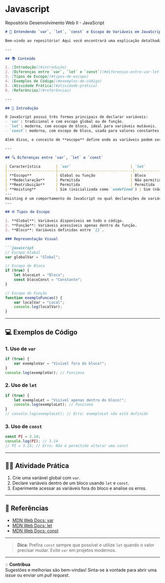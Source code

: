 # Javascript
Repositório Desenvolvimento Web II - JavaScript

```markdown
# 🚀 Entendendo `var`, `let`, `const` e Escopo de Variáveis em JavaScript

Bem-vindo ao repositório! Aqui você encontrará uma explicação detalhada sobre as palavras-chave `var`, `let`, `const` e os diferentes tipos de escopo em JavaScript, com exemplos práticos para facilitar o aprendizado.

---

## 📚 Conteúdo

1. [Introdução](#introdução)
2. [Diferenças entre `var`, `let` e `const`](#diferenças-entre-var-let-e-const)
3. [Tipos de Escopo](#tipos-de-escopo)
4. [Exemplos de Código](#exemplos-de-código)
5. [Atividade Prática](#atividade-prática)
6. [Referências](#referências)

---

## 📝 Introdução

O JavaScript possui três formas principais de declarar variáveis:  
- `var`: tradicional e com escopo global ou de função.  
- `let`: moderna, com escopo de bloco, ideal para variáveis mutáveis.  
- `const`: moderna, com escopo de bloco, usada para valores constantes.

Além disso, o conceito de **escopo** define onde as variáveis podem ser acessadas ou modificadas.

---

## 🔍 Diferenças entre `var`, `let` e `const`

| Característica       | `var`                           | `let`                         | `const`                       |
|----------------------|----------------------------------|--------------------------------|--------------------------------|
| **Escopo**           | Global ou função                | Bloco                         | Bloco                         |
| **Redeclaração**     | Permitida                       | Não permitida                 | Não permitida                 |
| **Reatribuição**     | Permitida                       | Permitida                     | Não permitida                 |
| **Hoisting**         | Sim (inicializada como `undefined`) | Sim (não inicializada)       | Sim (não inicializada)       |
---
Hoisting é um comportamento do JavaScript no qual declarações de variáveis, funções ou classes são "movidas" para o topo de seu escopo antes da execução do código. Isso significa que você pode usar variáveis e funções antes de declará-las no código, com algumas limitações e peculiaridades.
---

## 🌐 Tipos de Escopo

1. **Global**: Variáveis disponíveis em todo o código.
2. **Função**: Variáveis acessíveis apenas dentro da função.
3. **Bloco**: Variáveis definidas entre `{}`.

### Representação Visual

```javascript
// Escopo Global
var globalVar = "Global";

// Escopo de Bloco
if (true) {
    let blocoLet = "Bloco";
    const blocoConst = "Constante";
}

// Escopo de Função
function exemploFuncao() {
    var localVar = "Local";
    console.log(localVar);
}
```

---

## 💻 Exemplos de Código

### 1. Uso de `var`
```javascript
if (true) {
    var exemploVar = "Visível fora do bloco!";
}
console.log(exemploVar); // Funciona
```

### 2. Uso de `let`
```javascript
if (true) {
    let exemploLet = "Visível apenas dentro do bloco!";
    console.log(exemploLet); // Funciona
}
// console.log(exemploLet); // Erro: exemploLet não está definido
```

### 3. Uso de `const`
```javascript
const PI = 3.14;
console.log(PI); // 3.14
// PI = 3.15; // Erro: Não é permitido alterar uma const
```

---

## 🏋️‍♂️ Atividade Prática

1. Crie uma variável global com `var`.
2. Declare variáveis dentro de um bloco usando `let` e `const`.
3. Experimente acessar as variáveis fora do bloco e analise os erros.

---

## 🔗 Referências

- [MDN Web Docs: var](https://developer.mozilla.org/en-US/docs/Web/JavaScript/Reference/Statements/var)
- [MDN Web Docs: let](https://developer.mozilla.org/en-US/docs/Web/JavaScript/Reference/Statements/let)
- [MDN Web Docs: const](https://developer.mozilla.org/en-US/docs/Web/JavaScript/Reference/Statements/const)

---

> **Dica**: Prefira `const` sempre que possível e utilize `let` quando o valor precisar mudar. Evite `var` em projetos modernos.

---

💡 **Contribua**  
Sugestões e melhorias são bem-vindas! Sinta-se à vontade para abrir uma *issue* ou enviar um *pull request*.
